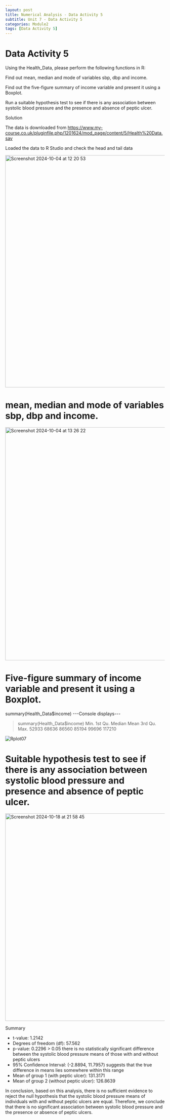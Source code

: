```yaml
---
layout: post
title: Numerical Analysis - Data Activity 5
subtitle: Unit 7 - Data Activity 5
categories: Module2
tags: [Data Activity 5]
---
```

# Data Activity 5

Using the Health_Data, please perform the following functions in R:

Find out mean, median and mode of variables sbp, dbp and income.

Find out the five-figure summary of income variable and present it using a Boxplot.

Run a suitable hypothesis test to see if there is any association between systolic blood pressure and the presence and absence of peptic ulcer.

Solution

The data is downloaded from https://www.my-course.co.uk/pluginfile.php/1201624/mod_page/content/5/Health%20Data.sav

Loaded the data to R Studio and check the head and tail data

<img width="734" alt="Screenshot 2024-10-04 at 12 20 53" src="https://github.com/user-attachments/assets/08c63d33-7820-49cd-96b5-32e321c747f5">

# mean, median and mode of variables sbp, dbp and income.

<img width="737" alt="Screenshot 2024-10-04 at 13 26 22" src="https://github.com/user-attachments/assets/6feb1d1c-3ab8-4a66-8730-fa26dc911490">


# Five-figure summary of income variable and present it using a Boxplot.

summary(Health_Data$income)
---Console displays---
> summary(Health_Data$income)
   Min. 1st Qu.  Median    Mean 3rd Qu.    Max. 
  52933   68636   86560   85194   99696  117210

![Rplot07](https://github.com/user-attachments/assets/e1c997d1-1b69-4c1e-97e0-08906f7e7ff4)


# Suitable hypothesis test to see if there is any association between systolic blood pressure and presence and absence of peptic ulcer.

<img width="656" alt="Screenshot 2024-10-18 at 21 58 45" src="https://github.com/user-attachments/assets/214d4b62-d15b-46c7-b8e6-12c8a98d4d58">

Summary
- t-value: 1.2142
- Degrees of freedom (df): 57.562
- p-value: 0.2296 > 0.05 there is no statistically significant difference between the systolic blood pressure means of those with and without peptic ulcers
- 95% Confidence Interval: (-2.8894, 11.7957) suggests that the true difference in means lies somewhere within this range
- Mean of group 1 (with peptic ulcer): 131.3171
- Mean of group 2 (without peptic ulcer): 126.8639
  
In conclusion, based on this analysis, there is no sufficient evidence to reject the null hypothesis that the systolic blood pressure means of individuals with and without peptic ulcers are equal. Therefore, we conclude that there is no significant association between systolic blood pressure and the presence or absence of peptic ulcers.

